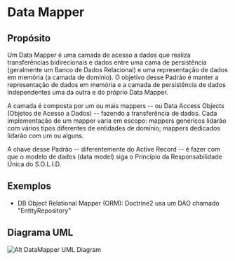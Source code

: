 # Data Mapper

## Propósito

Um Data Mapper é uma camada de acesso a dados que realiza transferências 
bidirecionais e dados entre uma cama de persistência (geralmente um Banco de 
Dados Relacional) e uma representação de dados em memória (a camada de domínio). 
O objetivo desse Padrão é manter a representação de dados em memória e a camada 
de persistência de dados independentes uma da outra e do próprio Data Mapper. 

A camada é composta por um ou mais mappers -- ou Data Access Objects (Objetos de 
Acesso a Dados) -- fazendo a transferência de dados. Cada implementação de um 
mapper varia em escopo: mappers genéricos lidarão com vários tipos diferentes de 
entidades de domínio; mappers dedicados lidarão com um ou alguns.

A chave desse Padrão -- diferentemente do Active Record -- é fazer com que o 
modelo de dados (data model) siga o Princípio da Responsabilidade Única do 
S.O.L.I.D.

## Exemplos

* DB Object Relational Mapper (ORM): Doctrine2 usa um DAO chamado "EntityRepository"

## Diagrama UML

![Alt DataMapper UML Diagram](uml/uml.png)
